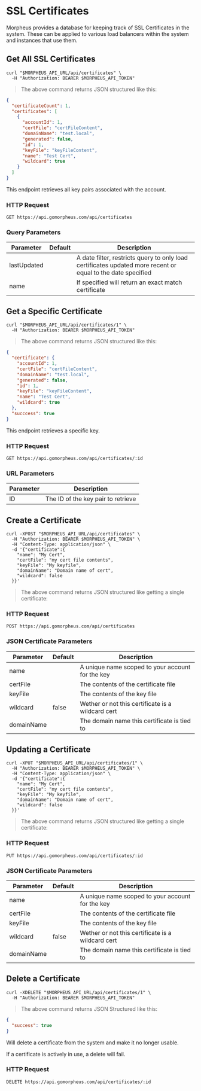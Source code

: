 # SSL Certificates

Morpheus provides a database for keeping track of SSL Certificates in the system. These can be applied to various load balancers within the system and instances that use them.

## Get All SSL Certificates

```shell
curl "$MORPHEUS_API_URL/api/certificates" \
  -H "Authorization: BEARER $MORPHEUS_API_TOKEN"
```

> The above command returns JSON structured like this:

```json
{
  "certificateCount": 1,
  "certificates": [
    {
      "accountId": 1,
      "certFile": "certFileContent",
      "domainName": "test.local",
      "generated": false,
      "id": 1,
      "keyFile": "keyFileContent",
      "name": "Test Cert",
      "wildcard": true
    }
  ]
}
```

This endpoint retrieves all key pairs associated with the account.

### HTTP Request

`GET https://api.gomorpheus.com/api/certificates`

### Query Parameters

Parameter | Default | Description
--------- | ------- | -----------
lastUpdated |  | A date filter, restricts query to only load certificates updated more recent or equal to the date specified
name |  | If specified will return an exact match certificate


## Get a Specific Certificate


```shell
curl "$MORPHEUS_API_URL/api/certificates/1" \
  -H "Authorization: BEARER $MORPHEUS_API_TOKEN"
```

> The above command returns JSON structured like this:

```json
{
  "certificate": {
    "accountId": 1,
    "certFile": "certFileContent",
    "domainName": "test.local",
    "generated": false,
    "id": 1,
    "keyFile": "keyFileContent",
    "name": "Test Cert",
    "wildcard": true
  },
  "succcess": true
}
```

This endpoint retrieves a specific key.


### HTTP Request

`GET https://api.gomorpheus.com/api/certificates/:id`

### URL Parameters

Parameter | Description
--------- | -----------
ID | The ID of the key pair to retrieve

## Create a Certificate

```shell
curl -XPOST "$MORPHEUS_API_URL/api/certificates" \
  -H "Authorization: BEARER $MORPHEUS_API_TOKEN" \
  -H "Content-Type: application/json" \
  -d '{"certificate":{
    "name": "My Cert",
    "certFile": "my cert file contents",
    "keyFile": "My keyfile",
    "domainName": "Domain name of cert",
    "wildcard": false
  }}'
```

> The above command returns JSON structured like getting a single certificate: 

### HTTP Request

`POST https://api.gomorpheus.com/api/certificates`

### JSON Certificate Parameters

Parameter | Default | Description
--------- | ------- | -----------
name      |  | A unique name scoped to your account for the key
certFile |  | The contents of the certificate file
keyFile |  | The contents of the key file
wildcard | false | Wether or not this certificate is a wildcard cert
domainName |  | The domain name this certificate is tied to

## Updating a Certificate

```shell
curl -XPUT "$MORPHEUS_API_URL/api/certificates/1" \
  -H "Authorization: BEARER $MORPHEUS_API_TOKEN" \
  -H "Content-Type: application/json" \
  -d '{"certificate":{
    "name": "My Cert",
    "certFile": "my cert file contents",
    "keyFile": "My keyfile",
    "domainName": "Domain name of cert",
    "wildcard": false
  }}'
```

> The above command returns JSON structured like getting a single certificate: 

### HTTP Request

`PUT https://api.gomorpheus.com/api/certificates/:id`

### JSON Certificate Parameters

Parameter | Default | Description
--------- | ------- | -----------
name      |  | A unique name scoped to your account for the key
certFile |  | The contents of the certificate file
keyFile |  | The contents of the key file
wildcard | false | Wether or not this certificate is a wildcard cert
domainName |  | The domain name this certificate is tied to

## Delete a Certificate

```shell
curl -XDELETE "$MORPHEUS_API_URL/api/certificates/1" \
  -H "Authorization: BEARER $MORPHEUS_API_TOKEN"
```

> The above command returns JSON Structured like this:

```json
{
  "success": true
}
```

Will delete a certificate from the system and make it no longer usable.

<aside class="info">
If a certificate is actively in use, a delete will fail.
</aside>

### HTTP Request

`DELETE https://api.gomorpheus.com/api/certificates/:id`


